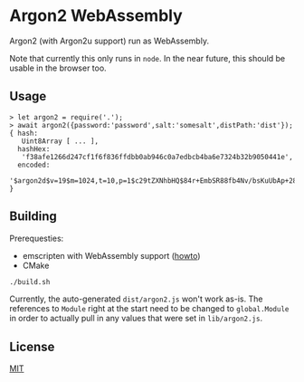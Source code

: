 # Argon2 WebAssembly

Argon2 (with Argon2u support) run as WebAssembly.

Note that currently this only runs in `node`. In the near future, this should be usable in the browser too.

## Usage

```
> let argon2 = require('.');
> await argon2({password:'password',salt:'somesalt',distPath:'dist'});
{ hash:
   Uint8Array [ ... ],
  hashHex:
   'f38afe1266d247cf1f6f836ffdbb0ab946c0a7edbcb4ba6e7324b32b9050441e',
  encoded:
   '$argon2d$v=19$m=1024,t=10,p=1$c29tZXNhbHQ$84r+EmbSR88fb4Nv/bsKuUbAp+28tLpucySzK5BQRB4' }
```

## Building

Prerequesties:
- emscripten with WebAssembly support ([howto](http://webassembly.org/getting-started/developers-guide/))
- CMake

```bash
./build.sh
```

Currently, the auto-generated `dist/argon2.js` won't work as-is. The references to `Module` right at the start need to be changed to `global.Module` in order to actually pull in any values that were set in `lib/argon2.js`.

## License

[MIT](https://opensource.org/licenses/MIT)
